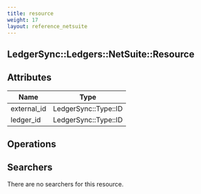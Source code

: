 ```yaml
---
title: resource
weight: 17
layout: reference_netsuite
---
```


## LedgerSync::Ledgers::NetSuite::Resource

## Attributes

| Name | Type |
| ---- | ---- |
| external_id | LedgerSync::Type::ID |
| ledger_id | LedgerSync::Type::ID |


## Operations


## Searchers

There are no searchers for this resource.
